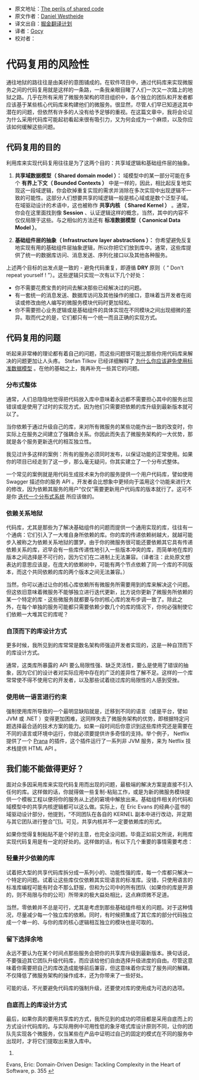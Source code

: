 * 原文地址：[The perils of shared code](https://www.innoq.com/en/blog/the-perils-of-shared-code)
* 原文作者：[Daniel Westheide](https://www.innoq.com/en/staff/daniel-westheide)
* 译文出自：[掘金翻译计划](https://github.com/xitu/gold-miner)
* 译者：[Gocy](https://github.com/Gocy015/)
* 校对者：

# 代码复用的风险性

通往地狱的路往往是由美好的意图铺成的。在软件项目中，通过代码库来实现微服务之间的代码复用就是这样的一条路，一条我亲眼目睹了人们一次又一次踏上的地狱之路。几乎在所有采用了微服务架构的项目组织中，各个独立的团队和开发者都应该基于某些核心代码库来构建他们的微服务。很显然，尽管人们早已知道这其中潜在的问题，但依然有许多的人没有给予足够的重视。在这篇文章中，我将会论证为什么采用代码库可能起初看起来很有吸引力，又为何会成为一个麻烦，以及你应该如何缓解这些问题。

## 代码复用的目的

利用库来实现代码复用往往是为了这两个目的：共享域逻辑和基础组件层的抽象。

1. **共享域数据模型（ Shared domain model ）：** 域模型中的某一部分可能在多个 **有界上下文（ Bounded Contexts ）** 中是一样的，因此，相比起反复地实现这一段域逻辑，你会砍掉重复实现的需求并消除在多次实现中出现逻辑不一致的可能性。这部分人们想要共享的域逻辑一般是核心域或是数个泛型子域。在域驱动设计的术语中，这也被称作 **共享内核 （ Shared Kernel ）** 。通常，你会在这里面找到像 **Session** 、认证逻辑这样的概念，当然，其中的内容不仅仅局限于这些。与之相似的方法还有 **标准数据模型（ Canonical Data Model ）**。

2. **基础组件层的抽象（ Infrastructure layer abstractions ）：** 你希望避免反复地实现有用的基础组件层抽象逻辑，所以你把它们放到库中。通常，这些库提供了统一的数据库访问、消息发送、序列化接口以及其他各种服务。

上述两个目标的出发点是一致的 - 避免代码重复，即遵循 **DRY** 原则（ “ Don't repeat yourself ! ”）。这些逻辑只实现一次有以下几个好处：

- 你不需要花费宝贵的时间去解决那些已经解决过的问题。
- 有一套统一的消息发送、数据库访问及其他操作的接口，意味着当开发者在阅读或修改由他人编写的微服务模块代码时更加轻松。
- 你不需要担心业务逻辑或是基础组件的具体实现在不同模块之间出现细微的差异。取而代之的是，它们都只有一个统一而且正确的实现方式。

## 代码复用的问题

听起来非常棒的理论都有着自己的问题，而这些问题很可能比那些你用代码库来解决的问题更加让人头疼。 Stefan Tilkov 已经详细解释了 [为什么你应该避免使用标准数据模型](https://www.innoq.com/en/blog/thoughts-on-a-canonical-data-model/) 。在他的基础之上，我再补充一些其它的问题。

### 分布式整体

通常，人们总隐隐地觉得把代码放入库中意味着永远都不需要担心其中的服务出现错误或是使用了过时的实现方式，因为他们只需要把依赖的库升级到最新版本就可以了。

当你依赖于通过升级自己的库，来对所有微服务的某些功能作出一致的改变时，你实际上在服务之间建立了强耦合关系。你因此而失去了微服务架构的一大优势，那就是各个服务更新迭代的相互独立性。

我见过许多这样的案例：所有的服务必须同时发布，以保证功能的正常使用。如果你的项目已经走到了这一步，那么毫无疑问，你其实建立了一个分布式整体。

一个常见的案例就是用代码生成技术来为你的服务提供一个用户代码库，譬如使用 Swagger 描述你的服务 API 。开发者会比想象中更倾向于滥用这个功能来进行大的修改，因为依赖其服务的用户“仅仅”需要更新用户代码库的版本就行了。这可不是你 [迭代一个分布式系统](http://olivergierke.de/2016/10/evolving-distributed-systems/) 所应该做的。

### 依赖关系地狱


代码库，尤其是那些为了解决基础组件的问题而提供一个通用实现的库，往往有一个通病：它们引入了一大堆自身所依赖的库。你的库的传递依赖树越大，就越可能步入被称之为依赖关系地狱的噩梦。由于你的微服务很可能还要依赖其它具有传递依赖关系的库，迟早会有一些库传递性地引入一些版本冲突的库，而简单地在库的版本之间选择是不可行的，因为它们在二进制上无法兼容。（译者注：此处原文想表达的意思应该是，在庞大的依赖树中，可能有两个节点依赖了同一个库的不同版本，而这个共同依赖的库的两个版本之间无法兼容。）

当然，你可以通过让你的核心库依赖所有微服务所需要用到的库来解决这个问题。但这依旧意味着微服务不能够独立进行迭代更新，比方说你更新了微服务所依赖的某一个特定的库 - 这些微服务就都要与你的核心库的发布步调一致了。除此之外，在每个单独的服务可能都只需要依赖少数几个的库的情况下，你何必强制使它们依赖一大堆其它的库呢？

### 自顶而下的库设计方式

更多时候，我所见到的库常常是数名架构师强迫开发者实现的，这是一种自顶而下的库设计方式。

通常，这类库所暴露的 API 要么局限性强、缺乏灵活性，要么是使用了错误的抽象，因为它们的设计者对实际应用中存在的广泛的差异性了解不足。这样的一个库常常使不得不使用它的开发者，以及那些试着绕过库的局限性的人感到受挫。

### 使用统一语言进行约束

强制使用库所导致的一个最明显缺陷就是，迁移到不同的语言（或是平台，譬如 JVM 或 .NET ）变得更加困难，这同样失去了微服务架构的优势，即根据特定问题选择最合适的技术方案的能力。如果一段时间后你意识到这些库终究还是需要在不同的语言或环境中运行，你就必须要提供许多奇怪的支持。举个例子， Netflix 提供了一个 [Prana](https://github.com/Netflix/Prana) 的插件，这个插件运行了一系列非 JVM 服务，来为 Netflix 技术栈提供 HTML API 。

## 我们能不能做得更好？

面对众多因采用库来实现代码复用而出现的问题，最极端的解决方案是直接不引入任何的库。这样做的话，你就得做一些复制-粘贴工作，或是为新的微服务模块提供一个模板工程以便将你的服务从上述的窘境中解放出来。基础组件相关的代码和域模型中的共享内核逻辑都可以这么做。实际上，在 Eric Evans 的经典小蓝书的域驱动设计部分，他提到，“不同团队在各自的 KERNEL 副本中进行改动，并定期与其它团队进行整合”[[1]](#fn:1)。可见，共享内核并不一定要依赖库的形式。

如果你觉得复制粘贴不是个好的主意，也完全没问题。毕竟正如前文所说，利用库实现代码复用是有一定的好处的。这样做的话，有以下几个重要的事情需要考虑：

### 轻量并少依赖的库

试着把大型的共享代码库拆分成一系列小的、功能性强的库，每一个库都只解决一个特定的问题。试着让这些库仅仅依赖其实现语言的标准库。没错，只使用语言的标准库编程可能有时会不那么舒服，但和为公司中的所有团队（如果你的库是开源的，则不局限与你的公司）所带来的极大益处相比，这点麻烦微不足道。

当然，零依赖并不总是可行，尤其是考虑到那些基础组件相关的问题。对于这种情况，尽量减少每一个独立库的依赖。同时，有时候把集成了其它库的部分代码独立成一个单一的、与你的库的核心逻辑相互独立的模块也是可取的。

### 留下选择余地

永远不要认为在某个时间点那些服务会把你的共享库升级到最新版本。换句话说，不要强迫其它团队升级代码库，而应该给他们自由选择升级进度的自由。尽管这意味着你需要把自己的库改造成能够前后兼容，但这意味着你实现了服务间的解耦，不仅降低了微服务架构的操作成本，还为你带来了一些好处。

可能的话，不光要避免代码库的强制升级，还要使对库的使用成为可选的选项。

### 自底而上的库设计方式

最后，如果你真的要用共享库的方式，我所见到的成功的项目都是采用自底而上的方式设计代码库的。与实际用例中可用性低的象牙塔式库设计原则不同，让你的团队先实现各个微服务，仅当某些在产品中证明过自己的固定的模式在不同的服务中出现时，才将它们提取出来放入库中。

1.
Evans, Eric: Domain-Driven Design: Tackling Complexity in the Heart of Software, p. 355 [ ↩](#fnref:1)
